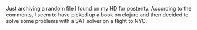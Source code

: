 Just archiving a random file I found on my HD for posterity. According to the comments, I seem to have picked up a book on clojure and then decided to solve some problems with a SAT solver on a flight to NYC.

